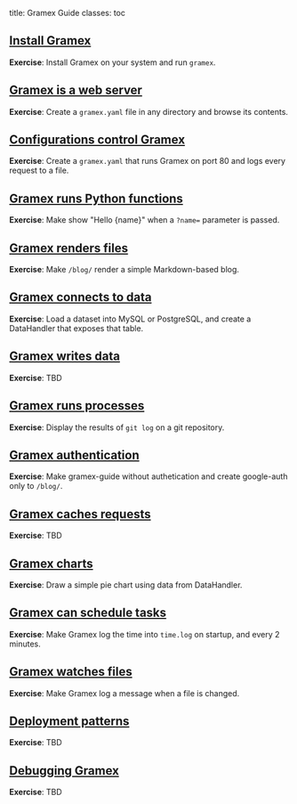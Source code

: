 title: Gramex Guide
classes: toc

## [Install Gramex](install/)

**Exercise**: Install Gramex on your system and run `gramex`.

## [Gramex is a web server](server/)

**Exercise**: Create a `gramex.yaml` file in any directory and browse its contents.

## [Configurations control Gramex](config/)

**Exercise**: Create a `gramex.yaml` that runs Gramex on port 80 and logs every request to a file.

## [Gramex runs Python functions](functionhandler/)

**Exercise**: Make </greet> show "Hello {name}" when a `?name=` parameter is passed.

## [Gramex renders files](filehandler/)

**Exercise**: Make `/blog/` render a simple Markdown-based blog.

## [Gramex connects to data](datahandler/)

**Exercise**: Load a dataset into MySQL or PostgreSQL, and create a DataHandler that exposes that table.

## [Gramex writes data](jsonhandler/)

**Exercise**: TBD

## [Gramex runs processes](processhandler/)

**Exercise**: Display the results of `git log` on a git repository.

## [Gramex authentication](auth/)

**Exercise**: Make gramex-guide without authetication and create google-auth only to `/blog/`.

## [Gramex caches requests](cache/)

**Exercise**: TBD

## [Gramex charts](chart/)

**Exercise**: Draw a simple pie chart using data from DataHandler.

## [Gramex can schedule tasks](scheduler/)

**Exercise**: Make Gramex log the time into <code>time.log</code> on startup, and every 2 minutes.

## [Gramex watches files](watch/)

**Exercise**: Make Gramex log a message when a file is changed.

## [Deployment patterns](deploy/)

**Exercise**: TBD

## [Debugging Gramex](debug/)

**Exercise**: TBD
